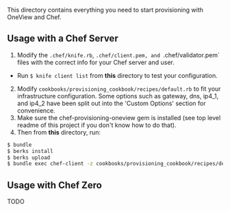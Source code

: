 This directory contains everything you need to start provisioning with OneView and Chef.

## Usage with a Chef Server
 1. Modify the `.chef/knife.rb`, `.chef/client.pem, and `.chef/validator.pem` files with the correct info for your Chef server and user.
   - Run `$ knife client list` from **this** directory to test your configuration.
 2. Modify `cookbooks/provisioning_cookbook/recipes/default.rb` to fit your infrastructure configuration. Some options such as gateway, dns, ip4_1, and ip4_2 have been split out into the 'Custom Options' section for convenience.
 3. Make sure the chef-provisioning-oneview gem is installed (see top level readme of this project if you don't know how to do that).
 4. Then from **this** directory, run: 

```bash
$ bundle
$ berks install
$ berks upload
$ bundle exec chef-client -z cookbooks/provisioning_cookbook/recipes/default.rb
```

## Usage with Chef Zero
TODO
